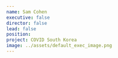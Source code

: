 ```yaml
---
name: Sam Cohen
executive: false
director: false
lead: false
position:  
project: COVID South Korea
image: ../assets/default_exec_image.png
---
```

